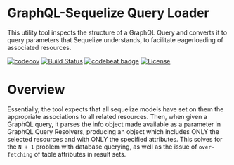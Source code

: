# GraphQL-Sequelize Query Loader
This utility tool inspects the structure of a GraphQL Query and converts it to query parameters that Sequelize understands, to facilitate eagerloading of associated resources.

[![codecov](https://codecov.io/gh/jsamchineme/graphql-sequelize-query-loader/branch/master/graph/badge.svg)](https://codecov.io/gh/jsamchineme/graphql-sequelize-query-loader)
[![Build Status](https://travis-ci.com/jsamchineme/graphql-sequelize-query-loader.svg?branch=master)](https://travis-ci.com/jsamchineme/graphql-sequelize-query-loader)
[![codebeat badge](https://codebeat.co/badges/0c5b767b-a1e4-4f4f-9feb-5911690d1077)](https://codebeat.co/projects/github-com-jsamchineme-graphql-sequelize-query-loader-master)
[![License](https://badgen.net/github/license/jsamchineme/graphql-sequelize-query-loader)](https://github.com/jsamchineme/graphql-sequelize-query-loader/blob/master/LICENCE)

# Overview
Essentially, the tool expects that all sequelize models have set on them the appropriate associations to all related resources. Then, when given a GraphQL query, it parses the info object made available as a parameter in GraphQL Query Resolvers, producing an object which includes ONLY the selected resources and with ONLY the specified attributes. This solves for the `N + 1` problem with database querying, as well as the issue of `over-fetching` of table attributes in result sets.
